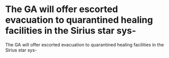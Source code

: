 # The GA will offer escorted evacuation to quarantined healing facilities in the Sirius star sys-

The GA will offer escorted evacuation to quarantined healing facilities in the Sirius star sys-